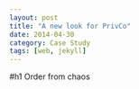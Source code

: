 ```yaml
---
layout: post
title: "A new look for PrivCo"
date: 2014-04-30
category: Case Study
tags: [web, jekyll]
---
```


#h1 Order from chaos

